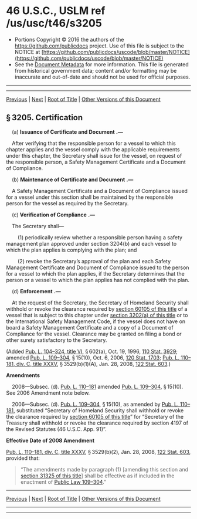 ---
---

# 46 U.S.C., USLM ref /us/usc/t46/s3205

* Portions Copyright © 2016 the authors of the https://github.com/publicdocs project.
  Use of this file is subject to the NOTICE at [https://github.com/publicdocs/uscode/blob/master/NOTICE](https://github.com/publicdocs/uscode/blob/master/NOTICE)
* See the [Document Metadata](././../../../../../..//README.md) for more information.
  This file is generated from historical government data; content and/or formatting may be inaccurate and out-of-date and should not be used for official purposes.

----------
----------

[Previous](./../../../../../..//us/usc/t46/stII/ptB/ch32/m__us_usc_t46_s3204.md) | [Next](./../../../../../..//us/usc/t46/stII/ptB/ch33/m__us_usc_t46_stII_ptB_ch33.md) | [Root of Title](./../../../../../../) | [Other Versions of this Document](https://publicdocs.github.io/go/links?ns=uslm&ref=%2Fus%2Fusc%2Ft46%2Fs3205)

## § 3205. Certification

    (a)  __Issuance of Certificate and Document__  __.—__ 

    After verifying that the responsible person for a vessel to which this chapter applies and the vessel comply with the applicable requirements under this chapter, the Secretary shall issue for the vessel, on request of the responsible person, a Safety Management Certificate and a Document of Compliance.

    (b)  __Maintenance of Certificate and Document__  __.—__ 

    A Safety Management Certificate and a Document of Compliance issued for a vessel under this section shall be maintained by the responsible person for the vessel as required by the Secretary.

    (c)  __Verification of Compliance__  __.—__ 

    The Secretary shall—

        (1) periodically review whether a responsible person having a safety management plan approved under section 3204(b) and each vessel to which the plan applies is complying with the plan; and

        (2) revoke the Secretary’s approval of the plan and each Safety Management Certificate and Document of Compliance issued to the person for a vessel to which the plan applies, if the Secretary determines that the person or a vessel to which the plan applies has not complied with the plan.

    (d)  __Enforcement__  __.—__ 

    At the request of the Secretary, the Secretary of Homeland Security shall withhold or revoke the clearance required by [section 60105 of this title][/us/usc/t46/s60105] of a vessel that is subject to this chapter under [section 3202(a) of this title][/us/usc/t46/s3202/a] or to the International Safety Management Code, if the vessel does not have on board a Safety Management Certificate and a copy of a Document of Compliance for the vessel. Clearance may be granted on filing a bond or other surety satisfactory to the Secretary.

(Added [Pub. L. 104–324, title VI][/us/pl/104/324/tVI], § 602(a), Oct. 19, 1996, [110 Stat. 3929][/us/stat/110/3929]; amended [Pub. L. 109–304][/us/pl/109/304], § 15(10), Oct. 6, 2006, [120 Stat. 1703][/us/stat/120/1703]; [Pub. L. 110–181, div. C, title XXXV][/us/pl/110/181/dC/tXXXV], § 3529(b)(1)(A), Jan. 28, 2008, [122 Stat. 603][/us/stat/122/603].)

 __Amendments__ 

    2008—Subsec. (d). [Pub. L. 110–181][/us/pl/110/181] amended [Pub. L. 109–304][/us/pl/109/304], § 15(10). See 2006 Amendment note below.

    2006—Subsec. (d). [Pub. L. 109–304][/us/pl/109/304], § 15(10), as amended by [Pub. L. 110–181][/us/pl/110/181], substituted “Secretary of Homeland Security shall withhold or revoke the clearance required by [section 60105 of this title][/us/usc/t46/s60105]” for “Secretary of the Treasury shall withhold or revoke the clearance required by section 4197 of the Revised Statutes (46 U.S.C. App. 91)”.

 __Effective Date of 2008 Amendment__ 

[Pub. L. 110–181, div. C, title XXXV][/us/pl/110/181/dC/tXXXV], § 3529(b)(2), Jan. 28, 2008, [122 Stat. 603][/us/stat/122/603], provided that: 

> “The amendments made by paragraph (1) \[amending this section and [section 31325 of this title][/us/usc/t46/s31325]\] shall be effective as if included in the enactment of [Public Law 109–304][/us/pl/109/304].”

----------

[Previous](./../../../../../..//us/usc/t46/stII/ptB/ch32/m__us_usc_t46_s3204.md) | [Next](./../../../../../..//us/usc/t46/stII/ptB/ch33/m__us_usc_t46_stII_ptB_ch33.md) | [Root of Title](./../../../../../../) | [Other Versions of this Document](https://publicdocs.github.io/go/links?ns=uslm&ref=%2Fus%2Fusc%2Ft46%2Fs3205)

----------
----------

[/us/usc/t46/s60105]: https://publicdocs.github.io/go/links?ns=uslm&ref=%2Fus%2Fusc%2Ft46%2Fs60105
[/us/usc/t46/s3202/a]: https://publicdocs.github.io/go/links?ns=uslm&ref=%2Fus%2Fusc%2Ft46%2Fs3202%2Fa
[/us/pl/104/324/tVI]: https://publicdocs.github.io/go/links?ns=uslm&ref=%2Fus%2Fpl%2F104%2F324%2FtVI
[/us/stat/110/3929]: https://publicdocs.github.io/go/links?ns=uslm&ref=%2Fus%2Fstat%2F110%2F3929
[/us/pl/109/304]: https://publicdocs.github.io/go/links?ns=uslm&ref=%2Fus%2Fpl%2F109%2F304
[/us/stat/120/1703]: https://publicdocs.github.io/go/links?ns=uslm&ref=%2Fus%2Fstat%2F120%2F1703
[/us/pl/110/181/dC/tXXXV]: https://publicdocs.github.io/go/links?ns=uslm&ref=%2Fus%2Fpl%2F110%2F181%2FdC%2FtXXXV
[/us/stat/122/603]: https://publicdocs.github.io/go/links?ns=uslm&ref=%2Fus%2Fstat%2F122%2F603
[/us/pl/110/181]: https://publicdocs.github.io/go/links?ns=uslm&ref=%2Fus%2Fpl%2F110%2F181
[/us/pl/109/304]: https://publicdocs.github.io/go/links?ns=uslm&ref=%2Fus%2Fpl%2F109%2F304
[/us/pl/109/304]: https://publicdocs.github.io/go/links?ns=uslm&ref=%2Fus%2Fpl%2F109%2F304
[/us/pl/110/181]: https://publicdocs.github.io/go/links?ns=uslm&ref=%2Fus%2Fpl%2F110%2F181
[/us/usc/t46/s60105]: https://publicdocs.github.io/go/links?ns=uslm&ref=%2Fus%2Fusc%2Ft46%2Fs60105
[/us/pl/110/181/dC/tXXXV]: https://publicdocs.github.io/go/links?ns=uslm&ref=%2Fus%2Fpl%2F110%2F181%2FdC%2FtXXXV
[/us/stat/122/603]: https://publicdocs.github.io/go/links?ns=uslm&ref=%2Fus%2Fstat%2F122%2F603
[/us/usc/t46/s31325]: https://publicdocs.github.io/go/links?ns=uslm&ref=%2Fus%2Fusc%2Ft46%2Fs31325
[/us/pl/109/304]: https://publicdocs.github.io/go/links?ns=uslm&ref=%2Fus%2Fpl%2F109%2F304


